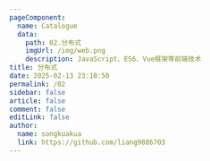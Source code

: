 ```yaml
---
pageComponent:
  name: Catalogue
  data:
    path: 02.分布式
    imgUrl: /img/web.png
    description: JavaScript、ES6、Vue框架等前端技术
title: 分布式
date: 2025-02-13 23:10:50
permalink: /02
sidebar: false
article: false
comment: false
editLink: false
author:
  name: songkuakua
  link: https://github.com/liang9886703
---
```

